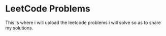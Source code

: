 # LeetCode Problems


This is where i will upload the leetcode problems i will solve so as to share my solutions.
